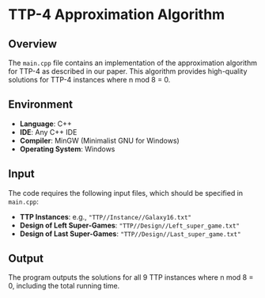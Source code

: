 # TTP-4 Approximation Algorithm

## Overview

The `main.cpp` file contains an implementation of the approximation algorithm for TTP-4 as described in our paper. This algorithm provides high-quality solutions for TTP-4 instances where n mod 8 = 0.

## Environment

- **Language**: C++
- **IDE**: Any C++ IDE
- **Compiler**: MinGW (Minimalist GNU for Windows)
- **Operating System**: Windows

## Input

The code requires the following input files, which should be specified in `main.cpp`:

- **TTP Instances**: e.g., `"TTP//Instance//Galaxy16.txt"`
- **Design of Left Super-Games**: `"TTP//Design//Left_super_game.txt"`
- **Design of Last Super-Games**: `"TTP//Design//Last_super_game.txt"`

## Output

The program outputs the solutions for all 9 TTP instances where n mod 8 = 0, including the total running time.
